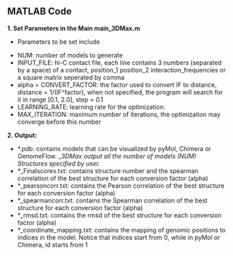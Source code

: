 
		
MATLAB Code
-----------------------------------------------------------
**1. Set Parameters in the Main main_3DMax.m**

- Parameters to be set include 
+ NUM: number of models to generate
+ INPUT_FILE: hi-C contact file, each line contains 3 numbers (separated by a space) of a contact, position_1 position_2 interaction_frequencies  or a square matrix seperated by comma
+ alpha = CONVERT_FACTOR: the factor used to convert IF to distance, distance = 1/(IF^factor), when not specified, the program will search for it in range [0.1, 2.0], step = 0.1
+ LEARNING_RATE: learning rate for the optimization. 
+ MAX_ITERATION: maximum number of iterations, the optimization may converge before this number


**2. Output:**

+ *.pdb: contains models that can be visualized by pyMol, Chimera or GenomeFlow. __3DMax output all the number of models (NUM) Structures specified by user._
+ *_Finalscores.txt: contains structure number and the spearman correlation of the best structure for each conversion factor (alpha)
+ *_pearsoncorr.txt:  contains the Pearson correlation of the best structure for each conversion factor (alpha)
+ *_spearmancorr.txt: contains the Spearman correlation of the best structure for each conversion factor (alpha)
+ *_rmsd.txt: contains the rmsd of the best structure for each conversion factor (alpha)
+ *_coordinate_mapping.txt: contains the mapping of genomic positions to indices in the model. Notice that indices start from 0, while in pyMol or Chimera, id starts from 1